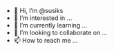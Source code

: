 - 👋 Hi, I’m @susiks
- 👀 I’m interested in ...
- 🌱 I’m currently learning ...
- 💞️ I’m looking to collaborate on ...
- 📫 How to reach me ...

<!---
susiks/susiks is a ✨ special ✨ repository because its `README.md` (this file) appears on your GitHub profile.
You can click the Preview link to take a look at your changes.
--->
